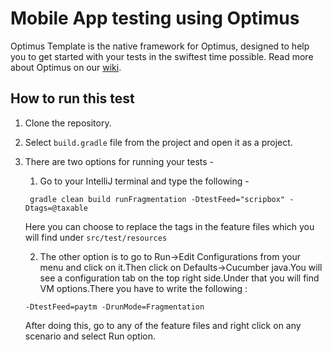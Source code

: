 # Mobile App testing using Optimus

Optimus Template is the native framework for Optimus, designed to help you
to get started with your tests in the swiftest time possible. Read more about Optimus on our [wiki](https://github.com/testvagrant/optimusTemplate/wiki).

## How to run this test
1. Clone the repository.
2. Select `build.gradle` file from the project and open it as a project.
3. There are two options for running your tests -
   1.  Go to your IntelliJ terminal and type the following -

     ` gradle clean build runFragmentation -DtestFeed="scripbox" -Dtags=@taxable`

    Here you can choose to replace the tags in the feature
    files which you will find under `src/test/resources`

   2.  The other option is to go to Run->Edit Configurations from your menu and
     click on it.Then click on Defaults->Cucumber java.You will see a configuration
     tab on the top right side.Under that you will find VM options.There you have
     to write the following :

     `-DtestFeed=paytm -DrunMode=Fragmentation`

     After doing this, go to any of the feature files and right click on any
     scenario and select Run option.
